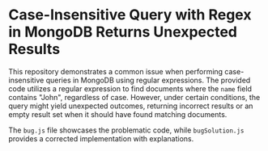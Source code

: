 # Case-Insensitive Query with Regex in MongoDB Returns Unexpected Results

This repository demonstrates a common issue when performing case-insensitive queries in MongoDB using regular expressions. The provided code utilizes a regular expression to find documents where the `name` field contains "John", regardless of case.  However, under certain conditions, the query might yield unexpected outcomes, returning incorrect results or an empty result set when it should have found matching documents.

The `bug.js` file showcases the problematic code, while `bugSolution.js` provides a corrected implementation with explanations.